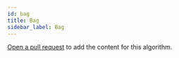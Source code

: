 ```yaml
---
id: bag
title: Bag
sidebar_label: Bag
---
```


[Open a pull request](https://github.com/AllAlgorithms/algorithms/tree/master/docs/bag.md) to add the content for this algorithm.